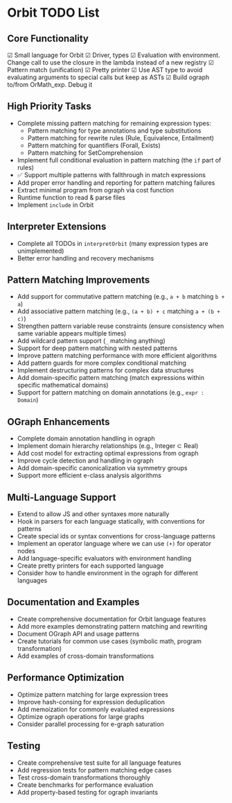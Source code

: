 # Orbit TODO List

## Core Functionality
☑ Small language for Orbit
☑ Driver, types
☑ Evaluation with environment. Change call to use the closure in the lambda instead of a new registry
☑ Pattern match (unification)
☑ Pretty printer
☑ Use AST type to avoid evaluating arguments to special calls but keep as ASTs
☑ Build ograph to/from OrMath_exp. Debug it

## High Priority Tasks
- Complete missing pattern matching for remaining expression types:
  - Pattern matching for type annotations and type substitutions
  - Pattern matching for rewrite rules (Rule, Equivalence, Entailment)
  - Pattern matching for quantifiers (Forall, Exists)
  - Pattern matching for SetComprehension
- Implement full conditional evaluation in pattern matching (the `if` part of rules)
- ✅ Support multiple patterns with fallthrough in match expressions
- Add proper error handling and reporting for pattern matching failures
- Extract minimal program from ograph via cost function
- Runtime function to read & parse files
- Implement `include` in Orbit

## Interpreter Extensions
- Complete all TODOs in `interpretOrbit` (many expression types are unimplemented)
- Better error handling and recovery mechanisms

## Pattern Matching Improvements
- Add support for commutative pattern matching (e.g., `a + b` matching `b + a`)
- Add associative pattern matching (e.g., `(a + b) + c` matching `a + (b + c)`)
- Strengthen pattern variable reuse constraints (ensure consistency when same variable appears multiple times)
- Add wildcard pattern support (`_` matching anything)
- Support for deep pattern matching with nested patterns
- Improve pattern matching performance with more efficient algorithms
- Add pattern guards for more complex conditional matching
- Implement destructuring patterns for complex data structures
- Add domain-specific pattern matching (match expressions within specific mathematical domains)
- Support for pattern matching on domain annotations (e.g., `expr : Domain`)

## OGraph Enhancements
- Complete domain annotation handling in ograph
- Implement domain hierarchy relationships (e.g., Integer ⊂ Real)
- Add cost model for extracting optimal expressions from ograph
- Improve cycle detection and handling in ograph
- Add domain-specific canonicalization via symmetry groups
- Support more efficient e-class analysis algorithms

## Multi-Language Support
- Extend to allow JS and other syntaxes more naturally
- Hook in parsers for each language statically, with conventions for patterns
- Create special ids or syntax conventions for cross-language patterns
- Implement an operator language where we can use `(+)` for operator nodes
- Add language-specific evaluators with environment handling
- Create pretty printers for each supported language
- Consider how to handle environment in the ograph for different languages

## Documentation and Examples
- Create comprehensive documentation for Orbit language features
- Add more examples demonstrating pattern matching and rewriting
- Document OGraph API and usage patterns
- Create tutorials for common use cases (symbolic math, program transformation)
- Add examples of cross-domain transformations

## Performance Optimization
- Optimize pattern matching for large expression trees
- Improve hash-consing for expression deduplication
- Add memoization for commonly evaluated expressions
- Optimize ograph operations for large graphs
- Consider parallel processing for e-graph saturation

## Testing
- Create comprehensive test suite for all language features
- Add regression tests for pattern matching edge cases
- Test cross-domain transformations thoroughly
- Create benchmarks for performance evaluation
- Add property-based testing for ograph invariants